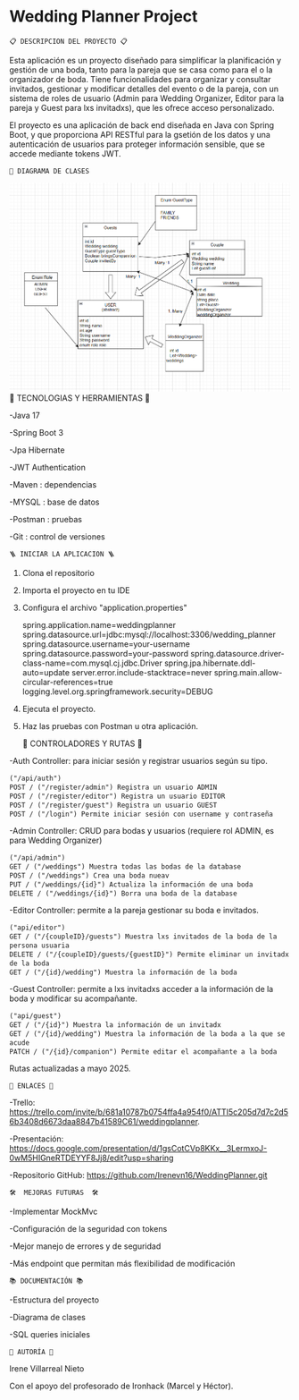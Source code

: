 # Wedding Planner Project
    📋 DESCRIPCION DEL PROYECTO 📋

Esta aplicación es un proyecto diseñado para simplificar la planificación y gestión de una boda, tanto para la pareja 
que se casa como para el o la organizador de boda. Tiene funcionalidades para organizar y consultar invitados, gestionar y modificar
detalles del evento o de la pareja, con un sistema de roles de usuario (Admin para Wedding Organizer, Editor para la pareja y Guest
para lxs invitadxs), que les ofrece acceso personalizado.

El proyecto es una aplicación de back end diseñada en Java con Spring Boot, y que proporciona API RESTful para la gsetión de los 
datos y una autenticación de usuarios para proteger información sensible, que se accede mediante tokens JWT.

    📐 DIAGRAMA DE CLASES
![Diagrama de clases.png](Diagrama%20de%20clases.png)
    🚀 TECNOLOGIAS Y HERRAMIENTAS 🚀

-Java 17

-Spring Boot 3

-Jpa Hibernate

-JWT Authentication

-Maven : dependencias

-MYSQL : base de datos

-Postman : pruebas

-Git : control de versiones

    🪜 INICIAR LA APLICACION 🪜 

1. Clona el repositorio
2. Importa el proyecto en tu IDE
3. Configura el archivo  "application.properties"


    spring.application.name=weddingplanner
    spring.datasource.url=jdbc:mysql://localhost:3306/wedding_planner
    spring.datasource.username=your-username
    spring.datasource.password=your-password
    spring.datasource.driver-class-name=com.mysql.cj.jdbc.Driver
    spring.jpa.hibernate.ddl-auto=update
    server.error.include-stacktrace=never
    spring.main.allow-circular-references=true
    logging.level.org.springframework.security=DEBUG

4. Ejecuta el proyecto.
5. Haz las pruebas con Postman u otra aplicación.

    
    📁 CONTROLADORES Y RUTAS 📁

-Auth Controller: para iniciar sesión y registrar usuarios según su tipo.

    ("/api/auth")
    POST / ("/register/admin") Registra un usuario ADMIN
    POST / ("/register/editor") Registra un usuario EDITOR
    POST / ("/register/guest") Registra un usuario GUEST
    POST / ("/login") Permite iniciar sesión con username y contraseña

-Admin Controller: CRUD para bodas y usuarios (requiere rol ADMIN, es para Wedding Organizer)

    ("/api/admin")
    GET / ("/weddings") Muestra todas las bodas de la database
    POST / ("/weddings") Crea una boda nueav 
    PUT / ("/weddings/{id}") Actualiza la información de una boda
    DELETE / ("/weddings/{id}") Borra una boda de la database

-Editor Controller: permite a la pareja gestionar su boda e invitados.

    ("api/editor")
    GET / ("/{coupleID}/guests") Muestra lxs invitados de la boda de la persona usuaria
    DELETE / ("/{coupleID}/guests/{guestID}") Permite eliminar un invitadx de la boda
    GET / ("/{id}/wedding") Muestra la información de la boda

-Guest Controller: permite a lxs invitadxs acceder a la información de la boda y modificar su acompañante.

    ("api/guest")
    GET / ("/{id}") Muestra la información de un invitadx
    GET / ("/{id}/wedding") Muestra la información de la boda a la que se acude
    PATCH / ("/{id}/companion") Permite editar el acompañante a la boda

Rutas actualizadas a mayo 2025.

    🔗 ENLACES 🔗

-Trello: https://trello.com/invite/b/681a10787b0754ffa4a954f0/ATTI5c205d7d7c2d56b3408d6673daa8847b41589C61/weddingplanner.

-Presentación: https://docs.google.com/presentation/d/1gsCotCVp8KKx__3LermxoJ-0wM5HIGneRTDEYYF8Jj8/edit?usp=sharing

-Repositorio GitHub: https://github.com/Irenevn16/WeddingPlanner.git

    🛠️  MEJORAS FUTURAS  🛠️

-Implementar MockMvc 

-Configuración de la seguridad con tokens

-Mejor manejo de errores y de seguridad

-Más endpoint que permitan más flexibilidad de modificación
    
    📚 DOCUMENTACIÓN 📚

-Estructura del proyecto

-Diagrama de clases

-SQL queries iniciales

    👥 AUTORÍA 👥

Irene Villarreal Nieto

Con el apoyo del profesorado de Ironhack (Marcel y Héctor).

